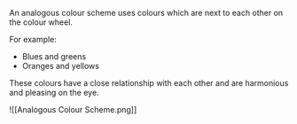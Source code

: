 An analogous colour scheme uses colours which are next to each other on the colour wheel.

For example:
- Blues and greens
- Oranges and yellows

These colours have a close relationship with each other and are harmonious and pleasing on the eye.

![[Analogous Colour Scheme.png]]